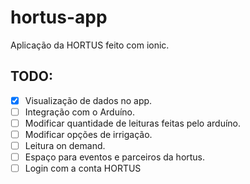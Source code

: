 # hortus-app
Aplicação da HORTUS feito com ionic.
## TODO:
- [x] Visualização de dados no app.
- [ ] Integração com o Arduíno.
- [ ] Modificar quantidade de leituras feitas pelo arduíno.
- [ ] Modificar opções de irrigação.
- [ ] Leitura on demand.
- [ ] Espaço para eventos e parceiros da hortus.
- [ ] Login com a conta HORTUS
